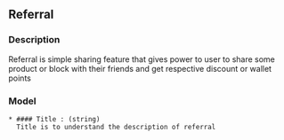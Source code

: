 ## Referral

### Description
Referral is simple sharing feature that gives power to user to share some product or block
with their friends and get respective discount or wallet points

### Model
    * #### Title : (string)
      Title is to understand the description of referral


